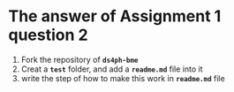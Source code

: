 # The answer of Assignment 1 question 2
1. Fork the repository of __`ds4ph-bme`__
2. Creat a __`test`__ folder, and add a __`readme.md`__ file into it
3. write the step of how to make this work in __`readme.md`__ file
